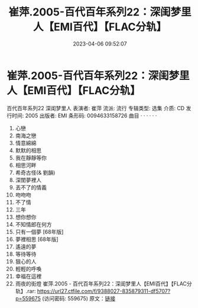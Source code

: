 ﻿---
title: 崔萍.2005-百代百年系列22：深闺梦里人【EMI百代】【FLAC分轨】
date: 2023-04-06 09:52:07
categories: APE、FLAC、MP3
tags: 华语中文
---
# 崔萍.2005-百代百年系列22：深闺梦里人【EMI百代】【FLAC分轨】

百代百年系列22 深闺梦里人
表演者: 崔萍
流派: 流行
专辑类型: 选集
介质: CD
发行时间: 2005
出版者: EMI
条形码: 0094633158726
曲目 · · · · · ·
1. 心戀
2. 南海之戀
3. 情意綿綿
4. 默默的相思
5. 我在靜靜等你
6. 相思河畔
7. 希奇古怪(& 劉韻)
8. 深閨夢裡人
9. 丟不了的情義
10. 吻吻吻
11. 不了情
12. 三年
13. 想你想你
14. 不知情郎在何方
15. 只有一個夢 [68年版]
16. 夢裡相思 [68年版]
17. 遙遠的夢
18. 等待等待
19. 狠心的人
20. 輕輕的呼喚
21. 幸福在這裡
22. 雨夜的街燈
崔萍.2005 - 百代百年系列22：深闺梦里人【EMI百代】【FLAC分轨】.rar: https://url27.ctfile.com/f/9388027-835879311-df5707?p=559675
(访问密码: 559675)
原文：[链接](https://blog.sina.com.cn/s/blog_1647c7e76010311bg.html)